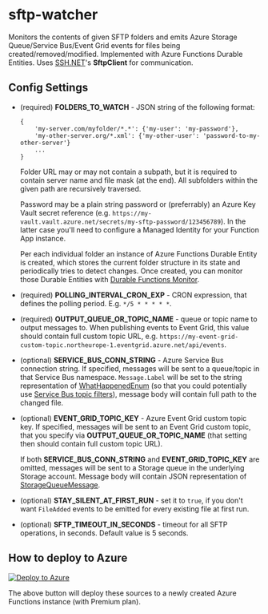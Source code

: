 # sftp-watcher

Monitors the contents of given SFTP folders and emits Azure Storage Queue/Service Bus/Event Grid events for files being created/removed/modified.
Implemented with Azure Functions Durable Entities. Uses [SSH.NET](https://github.com/sshnet/SSH.NET)'s **SftpClient** for communication.

## Config Settings

* (required) **FOLDERS_TO_WATCH** - JSON string of the following format: 
    ```
    {
	    'my-server.com/myfolder/*.*': {'my-user': 'my-password'}, 
	    'my-other-server.org/*.xml': {'my-other-user': 'password-to-my-other-server'}
	    ...
    }
    ```
    Folder URL may or may not contain a subpath, but it is required to contain server name and file mask (at the end). All subfolders within the given path are recursively traversed.
    
    Password may be a plain string password or (preferrably) an Azure Key Vault secret reference (e.g. `https://my-vault.vault.azure.net/secrets/my-sftp-password/123456789`). In the latter case you'll need to configure a Managed Identity for your Function App instance.
    
    Per each individual folder an instance of Azure Functions Durable Entity is created, which stores the current folder structure in its state and periodically tries to detect changes. Once created, you can monitor those Durable Entities with [Durable Functions Monitor](https://github.com/microsoft/DurableFunctionsMonitor).

* (required) **POLLING_INTERVAL_CRON_EXP** - CRON expression, that defines the polling period. E.g. `*/5 * * * * *`.
* (required) **OUTPUT_QUEUE_OR_TOPIC_NAME** - queue or topic name to output messages to. When publishing events to Event Grid, this value should contain full custom topic URL, e.g. `https://my-event-grid-custom-topic.northeurope-1.eventgrid.azure.net/api/events`.
* (optional) **SERVICE_BUS_CONN_STRING** - Azure Service Bus connection string. 
	If specified, messages will be sent to a queue/topic in that Service Bus namespace. `Message.Label` will be set to the string representation of [WhatHappenedEnum](https://github.com/scale-tone/sftp-watcher/blob/main/SftpWatcherEntity.cs#L175) (so that you could potentially use [Service Bus topic filters](https://docs.microsoft.com/en-us/azure/service-bus-messaging/topic-filters)), message body will contain full path to the changed file.
	
* (optional) **EVENT_GRID_TOPIC_KEY** - Azure Event Grid custom topic key.
 	If specified, messages will be sent to an Event Grid custom topic, that you specify via **OUTPUT_QUEUE_OR_TOPIC_NAME** (that setting then should contain full custom topic URL).

	If both **SERVICE_BUS_CONN_STRING** and **EVENT_GRID_TOPIC_KEY** are omitted, messages will be sent to a Storage queue in the underlying Storage account. Message body will contain JSON representation of [StorageQueueMessage](https://github.com/scale-tone/sftp-watcher/blob/main/SftpToStorageQueueWatcherEntity.cs#L30).
	
* (optional) **STAY_SILENT_AT_FIRST_RUN** - set it to `true`, if you don't want `FileAdded` events to be emitted for every existing file at first run.
* (optional) **SFTP_TIMEOUT_IN_SECONDS** - timeout for all SFTP operations, in seconds. Default value is 5 seconds.

## How to deploy to Azure

[![Deploy to Azure](https://aka.ms/deploytoazurebutton)](https://portal.azure.com/#create/Microsoft.Template/uri/https%3A%2F%2Fraw.githubusercontent.com%2Fscale-tone%2Fsftp-watcher%2Fmain%2Farm-template.json)

The above button will deploy these sources to a newly created Azure Functions instance (with Premium plan).
